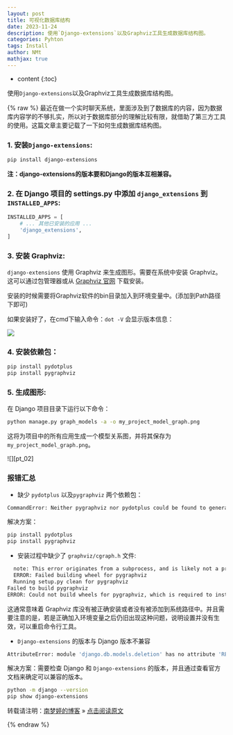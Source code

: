 ```yaml
---
layout: post
title: 可视化数据库结构
date: 2023-11-24
description: 使用`Django-extensions`以及Graphviz工具生成数据库结构图。  
categories: Pyhton
tags: Install
author: NMt
mathjax: true
---
```


* content
{:toc}

使用`Django-extensions`以及Graphviz工具生成数据库结构图。  

<div style='display: none'>
@@@@
</div>





{% raw %}
最近在做一个实时聊天系统，里面涉及到了数据库的内容，因为数据库内容学的不够扎实，所以对于数据库部分的理解比较有限，就借助了第三方工具的使用。这篇文章主要记载了一下如何生成数据库结构图。  

### 1. 安装`Django-extensions`:  

```bash
pip install django-extensions
```

**注：django-extensions的版本要和Django的版本互相兼容。**  

### 2. 在 Django 项目的 settings.py 中添加 `django_extensions` 到 `INSTALLED_APPS`:  

```python
INSTALLED_APPS = [
    # ... 其他已安装的应用 ...
    'django_extensions',
]
```

### 3. 安装 Graphviz:  

`django-extensions` 使用 Graphviz 来生成图形。需要在系统中安装 Graphviz。这可以通过包管理器或从 [Graphviz 官网][link_01] 下载安装。  

安装的时候需要将Graphviz软件的bin目录加入到环境变量中。(添加到Path路径下即可)  

如果安装好了，在cmd下输入命令：`dot -V` 会显示版本信息：  

![][pt_01]  

### 4. 安装依赖包：  

```bash
pip install pydotplus
pip install pygraphviz
```

### 5. 生成图形:  

在 Django 项目目录下运行以下命令：

```bash
python manage.py graph_models -a -o my_project_model_graph.png
```

这将为项目中的所有应用生成一个模型关系图，并将其保存为 `my_project_model_graph.png`。

![][pt_02]  

### 报错汇总  

* 缺少 `pydotplus` 以及`pygraphviz` 两个依赖包：  

```bash
CommandError: Neither pygraphviz nor pydotplus could be found to generate the image. To generate text output, use the --json or --dot options.
```

解决方案：  

```bash
pip install pydotplus
pip install pygraphviz
```


* 安装过程中缺少了 `graphviz/cgraph.h` 文件:  

```bash
  note: This error originates from a subprocess, and is likely not a problem with pip.
  ERROR: Failed building wheel for pygraphviz
  Running setup.py clean for pygraphviz
Failed to build pygraphviz
ERROR: Could not build wheels for pygraphviz, which is required to install pyproject.toml-based projects
```

这通常意味着 Graphviz 库没有被正确安装或者没有被添加到系统路径中。并且需要注意的是，若是正确加入环境变量之后仍旧出现这种问题，说明设置并没有生效，可以重启命令行工具。  

*  `Django-extensions` 的版本与 Django 版本不兼容  

```bash
AttributeError: module 'django.db.models.deletion' has no attribute 'RESTRICT'
```

解决方案：需要检查 Django 和 `Django-extensions` 的版本，并且通过查看官方文档来确定可以兼容的版本。  

```bash
python -m django --version
pip show django-extensions
```


转载请注明：[南梦婷的博客](https://norah2.github.io) » [点击阅读原文](https://norah2.github.io/2023/11/24/Graphviz_install/) 

<!--本文用到的链接-->

[pt_01]: https://nora-blogimg.oss-cn-hangzhou.aliyuncs.com/BlogImage/82_Graphviz_install/01.png  
[pt_01]: https://nora-blogimg.oss-cn-hangzhou.aliyuncs.com/BlogImage/82_Graphviz_install/02.png  

[link_01]: https://graphviz.org/download/  

{% endraw %}
